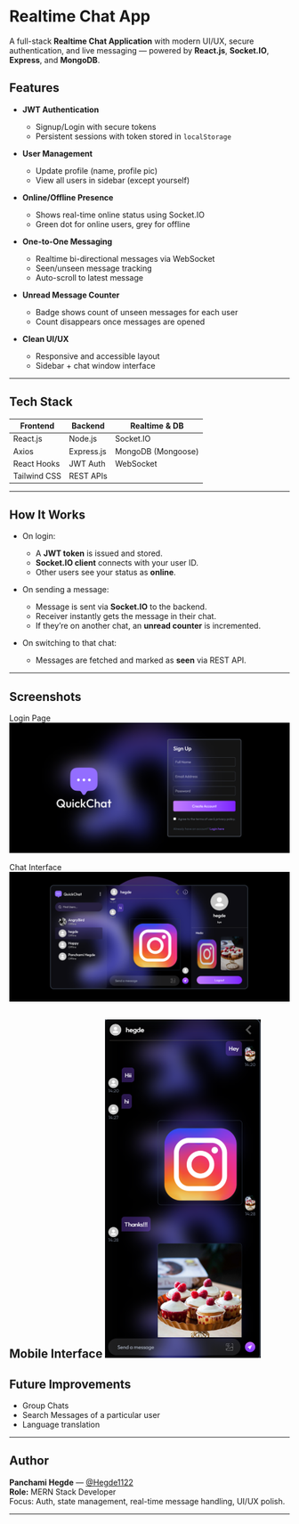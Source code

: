 # Realtime Chat App

A full-stack **Realtime Chat Application** with modern UI/UX, secure authentication, and live messaging — powered by **React.js**, **Socket.IO**, **Express**, and **MongoDB**.

## Features

- **JWT Authentication**
  - Signup/Login with secure tokens
  - Persistent sessions with token stored in `localStorage`

- **User Management**
  - Update profile (name, profile pic)
  - View all users in sidebar (except yourself)

- **Online/Offline Presence**
  - Shows real-time online status using Socket.IO
  - Green dot for online users, grey for offline

- **One-to-One Messaging**
  - Realtime bi-directional messages via WebSocket
  - Seen/unseen message tracking
  - Auto-scroll to latest message

- **Unread Message Counter**
  - Badge shows count of unseen messages for each user
  - Count disappears once messages are opened

- **Clean UI/UX**
  - Responsive and accessible layout
  - Sidebar + chat window interface

---

## Tech Stack

| Frontend     | Backend        | Realtime & DB   |
|--------------|----------------|-----------------|
| React.js     | Node.js        | Socket.IO       |
| Axios        | Express.js     | MongoDB (Mongoose) |
| React Hooks  | JWT Auth       | WebSocket       |
| Tailwind CSS | REST APIs      |                 |

---

## How It Works

- On login:
  - A **JWT token** is issued and stored.
  - **Socket.IO client** connects with your user ID.
  - Other users see your status as **online**.

- On sending a message:
  - Message is sent via **Socket.IO** to the backend.
  - Receiver instantly gets the message in their chat.
  - If they’re on another chat, an **unread counter** is incremented.

- On switching to that chat:
  - Messages are fetched and marked as **seen** via REST API.

---

## Screenshots

Login Page
![alt text](image.png)

Chat Interface
![alt text](image-1.png)

Mobile Interface
![alt text](image-2.png)
---

## Future Improvements

- Group Chats
- Search Messages of a particular user
- Language translation

---


## Author

**Panchami Hegde** — [@Hegde1122](https://github.com/Hegde1122)  
**Role:** MERN Stack Developer  
Focus: Auth, state management, real-time message handling, UI/UX polish.

---


